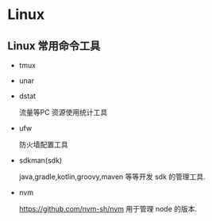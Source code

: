 # Linux

## Linux 常用命令工具

- tmux

- unar

- dstat
  
    流量等PC 资源使用统计工具

- ufw
  
   防火墙配置工具

- sdkman(sdk)
  
  java,gradle,kotlin,groovy,maven 等等开发 sdk 的管理工具.

- nvm

  <https://github.com/nvm-sh/nvm> 用于管理 node 的版本.
